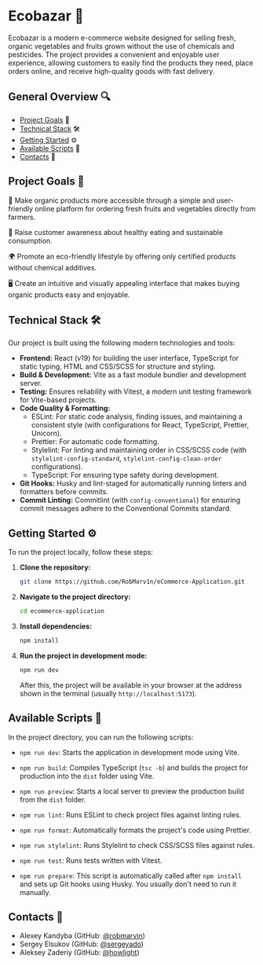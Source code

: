 # Ecobazar 🌱

Ecobazar is a modern e-commerce website designed for selling fresh, organic vegetables and fruits grown without the use of chemicals and pesticides. The project provides a convenient and enjoyable user experience, allowing customers to easily find the products they need, place orders online, and receive high-quality goods with fast delivery.

## General Overview 🔍
- [Project Goals](#project-goals-) 🎯
- [Technical Stack](#technical-stack-%EF%B8%8F) 🛠️
- [Getting Started](#getting-started-%EF%B8%8F) ⚙️
- [Available Scripts](#available-scripts-) 📑
- [Contacts](#contacts-) 📩

## Project Goals 🎯
🎍 Make organic products more accessible through a simple and user-friendly online platform for ordering fresh fruits and vegetables directly from farmers.

🌱 Raise customer awareness about healthy eating and sustainable consumption.

🌍 Promote an eco-friendly lifestyle by offering only certified products without chemical additives.

🖥️ Create an intuitive and visually appealing interface that makes buying organic products easy and enjoyable.

## Technical Stack 🛠️
Our project is built using the following modern technologies and tools:
* **Frontend:** React (v19) for building the user interface, TypeScript for static typing, HTML and CSS/SCSS for structure and styling.
* **Build & Development:** Vite as a fast module bundler and development server.
* **Testing:** Ensures reliability with Vitest, a modern unit testing framework for Vite-based projects.
* **Code Quality & Formatting:**
    * ESLint: For static code analysis, finding issues, and maintaining a consistent style (with configurations for React, TypeScript, Prettier, Unicorn).
    * Prettier: For automatic code formatting.
    * Stylelint: For linting and maintaining order in CSS/SCSS code (with `stylelint-config-standard`, `stylelint-config-clean-order` configurations).
    * TypeScript: For ensuring type safety during development.
* **Git Hooks:** Husky and lint-staged for automatically running linters and formatters before commits.
* **Commit Linting:** Commitlint (with `config-conventional`) for ensuring commit messages adhere to the Conventional Commits standard.

## Getting Started ⚙️
To run the project locally, follow these steps:

1.  **Clone the repository:**
    ```bash
    git clone https://github.com/RobMarv1n/eCommerce-Application.git
    ```

2.  **Navigate to the project directory:**
    ```bash
    cd ecommerce-application
    ```

3.  **Install dependencies:**
    ```bash
    npm install
    ```

4.  **Run the project in development mode:**
    ```bash
    npm run dev
    ```
    After this, the project will be available in your browser at the address shown in the terminal (usually `http://localhost:5173`).

## Available Scripts 📑
In the project directory, you can run the following scripts:

* `npm run dev`:
    Starts the application in development mode using Vite.

* `npm run build`:
    Compiles TypeScript (`tsc -b`) and builds the project for production into the `dist` folder using Vite.

* `npm run preview`:
    Starts a local server to preview the production build from the `dist` folder.

* `npm run lint`:
    Runs ESLint to check project files against linting rules.

* `npm run format`:
    Automatically formats the project's code using Prettier.

* `npm run stylelint`:
    Runs Stylelint to check CSS/SCSS files against rules.

* `npm run test`:
    Runs tests written with Vitest.

* `npm run prepare`:
    This script is automatically called after `npm install` and sets up Git hooks using Husky. You usually don't need to run it manually.

## Contacts 📩
 - Alexey Kandyba (GitHub: [@robmarvin](https://github.com/RobMarv1n))
 - Sergey Elsukov (GitHub: [@sergeyado](https://github.com/Sergey-Ado))
 - Aleksey Zaderiy (GitHub: [@howlight](https://github.com/howlight))